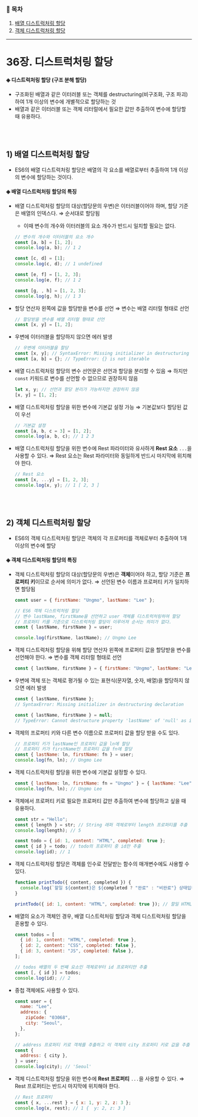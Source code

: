 ### 📎 목차

1. [배열 디스트럭처링 할당](#1-배열-디스트럭처링-할당)
2. [객체 디스트럭처링 할당](#2-객체-디스트럭처링-할당)

---

# 36장. 디스트럭처링 할당

#### **◈ 디스트럭처링 할당 (구조 분해 할당)**

- 구조화된 배열과 같은 이터러블 또는 객체를 destructuring(비구조화, 구조 파괴)하여 1개 이상의 변수에 개별적으로 할당하는 것
- 배열과 같은 이터러블 또는 객체 리터럴에서 필요한 값만 추출하여 변수에 할당할 때 유용하다.

<br/><br/>

## 1) 배열 디스트럭처링 할당

- ES6의 배열 디스트럭처링 할당은 배열의 각 요소를 배열로부터 추출하여 1개 이상의 변수에 할당하는 것이다.

#### **◈ 배열 디스트럭처링 할당의 특징**

- 배열 디스트럭처링 할당의 대상(할당문의 우변)은 이터러블이어야 하며, 할당 기준은 배열의 인덱스다. ⇒ 순서대로 할당됨

  - 이때 변수의 개수와 이터러블의 요소 개수가 반드시 일치할 필요는 없다.

  ```jsx
  // 변수의 개수와 이터러블의 요소 개수
  const [a, b] = [1, 2];
  console.log(a, b); // 1 2

  const [c, d] = [1];
  console.log(c, d); // 1 undefined

  const [e, f] = [1, 2, 3];
  console.log(e, f); // 1 2

  const [g, , h] = [1, 2, 3];
  console.log(g, h); // 1 3
  ```

- 할당 연산자 왼쪽에 값을 할당받을 변수를 선언 ⇒ 변수는 배열 리터럴 형태로 선언
  ```jsx
  // 할당받을 변수를 배열 리터럴 형태로 선언
  const [x, y] = [1, 2];
  ```
- 우변에 이터러블을 할당하지 않으면 에러 발생
  ```jsx
  // 우변에 이터러블을 할당
  const [x, y]; // SyntaxError: Missing initializer in destructuring declaration
  const [a, b] = {}; // TypeError: {} is not iterable
  ```
- 배열 디스트럭처링 할당의 변수 선언문은 선언과 할당을 분리할 수 있음 ⇒ 하지만 `const` 키워드로 변수를 선언할 수 없으므로 권장하지 않음
  ```jsx
  let x, y; // 선언과 할당 분리가 가능하지만 권장하지 않음
  [x, y] = [1, 2];
  ```
- 배열 디스트럭처링 할당을 위한 변수에 기본값 설정 가능 ⇒ 기본값보다 할당된 값이 우선
  ```jsx
  // 기본값 설정
  const [a, b, c = 3] = [1, 2];
  console.log(a, b, c); // 1 2 3
  ```
- 배열 디스트럭처링 할당을 위한 변수에 Rest 파라미터와 유사하게 **Rest 요소** `...`을 사용할 수 있다. ⇒ Rest 요소는 Rest 파라미터와 동일하게 반드시 마지막에 위치해야 한다.
  ```jsx
  // Rest 요소
  const [x, ...y] = [1, 2, 3];
  console.log(x, y); // 1 [ 2, 3 ]
  ```

<br/><br/>

## 2) **객체 디스트럭처링 할당**

- ES6의 객체 디스트럭처링 할당은 객체의 각 프로퍼티를 객체로부터 추출하여 1개 이상의 변수에 할당

#### **◈ 객체 디스트럭처링 할당의 특징**

- 객체 디스트럭처링 할당의 대상(할당문의 우변)은 **객체**이어야 하고, 할당 기준은 **프로퍼티 키**이므로 순서에 의미가 없다. ⇒ 선언된 변수 이름과 프로퍼티 키가 일치하면 할당됨

  ```jsx
  const user = { firstName: "Ungmo", lastName: "Lee" };

  // ES6 객체 디스트럭처링 할당
  // 변수 lastName, firstName을 선언하고 user 객체를 디스트럭처링하여 할당
  // 프로퍼티 키를 기준으로 디스트럭처링 할당이 이루어져 순서는 의미가 없다.
  const { lastName, firstName } = user;

  console.log(firstName, lastName); // Ungmo Lee
  ```

- 객체 디스트럭처링 할당을 위해 할당 연산자 왼쪽에 프로퍼티 값을 할당받을 변수를 선언해야 한다. ⇒ 변수를 객체 리터럴 형태로 선언
  ```jsx
  const { lastName, firstName } = { firstName: "Ungmo", lastName: "Lee" };
  ```
- 우변에 객체 또는 객체로 평가될 수 있는 표현식(문자열, 숫자, 배열)을 할당하지 않으면 에러 발생

  ```jsx
  const { lastName, firstName };
  // SyntaxError: Missing initializer in destructuring declaration

  const { lastName, firstName } = null;
  // TypeError: Cannot destructure property 'lastName' of 'null' as it is null.
  ```

- 객체의 프로퍼티 키와 다른 변수 이름으로 프로퍼티 값을 할당 받을 수도 있다.
  ```jsx
  // 프로퍼티 키가 lastName인 프로퍼티 값을 ln에 할당
  // 프로퍼티 키가 firstName인 프로퍼티 값을 fn에 할당
  const { lastName: ln, firstName: fn } = user;
  console.log(fn, ln); // Ungmo Lee
  ```
- 객체 디스트럭처링 할당을 위한 변수에 기본값 설정할 수 있다.
  ```jsx
  const { lastName: ln, firstName: fn = "Ungmo" } = { lastName: "Lee" };
  console.log(fn, ln); // Ungmo Lee
  ```
- 객체에서 프로퍼티 키로 필요한 프로퍼티 값만 추출하여 변수에 할당하고 싶을 때 유용하다.

  ```jsx
  const str = "Hello";
  const { length } = str; // String 래퍼 객체로부터 length 프로퍼티를 추출
  console.log(length); // 5

  const todo = { id: 1, content: "HTML", completed: true };
  const { id } = todo; // todo의 프로퍼티 중 id만 추출
  console.log(id); // 1
  ```

- 객체 디스트럭처링 할당은 객체를 인수로 전달받는 함수의 매개변수에도 사용할 수 있다.

  ```jsx
  function printTodo({ content, completed }) {
    console.log(`할일 ${content}은 ${completed ? "완료" : "비완료"} 상태입니다.`);
  }

  printTodo({ id: 1, content: "HTML", completed: true }); // 할일 HTML은 완료 상태입니다.
  ```

- 배열의 요소가 객체인 경우, 배열 디스트럭처링 할당과 객체 디스트럭처링 할당을 혼용할 수 있다.

  ```jsx
  const todos = [
    { id: 1, content: "HTML", completed: true },
    { id: 2, content: "CSS", completed: false },
    { id: 3, content: "JS", completed: false },
  ];

  // todos 배열의 두 번째 요소인 객체로부터 id 프로퍼티만 추출
  const [, { id }] = todos;
  console.log(id); // 2
  ```

- 중첩 객체에도 사용할 수 있다.

  ```jsx
  const user = {
    name: "Lee",
    address: {
      zipCode: "03068",
      city: "Seoul",
    },
  };

  // address 프로퍼티 키로 객체를 추출하고 이 객체의 city 프로퍼티 키로 값을 추출
  const {
    address: { city },
  } = user;
  console.log(city); // 'Seoul'
  ```

- 객체 디스트럭처링 할당을 위한 변수에 **Rest 프로퍼티** `...`을 사용할 수 있다. ⇒ Rest 프로퍼티는 반드시 마지막에 위치해야 한다.
  ```jsx
  // Rest 프로퍼티
  const { x, ...rest } = { x: 1, y: 2, z: 3 };
  console.log(x, rest); // 1 {  y: 2, z: 3 }
  ```
